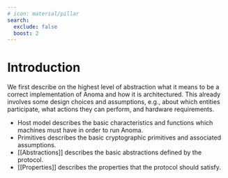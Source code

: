 ```yaml
---
# icon: material/pillar
search:
  exclude: false
  boost: 2
---
```


# Introduction

We first describe on the highest level of abstraction what it means to be a
correct implementation of Anoma and how it is architectured. This already
involves some design choices and assumptions, e.g., about which entities
participate, what actions they can perform, and hardware requirements.

- Host model describes the basic characteristics and functions which
  machines must have in order to run Anoma.
- Primitives describes the basic cryptographic primitives and associated
  assumptions.
- [[Abstractions]] describes the basic abstractions defined by the protocol.
- [[Properties]] describes the properties that the protocol
  should satisfy.
